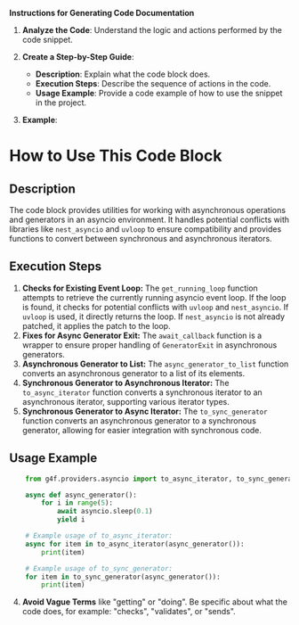 **Instructions for Generating Code Documentation**

1. **Analyze the Code**: Understand the logic and actions performed by the code snippet.

2. **Create a Step-by-Step Guide**:
    - **Description**: Explain what the code block does.
    - **Execution Steps**: Describe the sequence of actions in the code.
    - **Usage Example**: Provide a code example of how to use the snippet in the project.

3. **Example**:

How to Use This Code Block
=========================================================================================

Description
-------------------------
The code block provides utilities for working with asynchronous operations and generators in an asyncio environment. It handles potential conflicts with libraries like `nest_asyncio` and `uvloop` to ensure compatibility and provides functions to convert between synchronous and asynchronous iterators.

Execution Steps
-------------------------
1. **Checks for Existing Event Loop:** The `get_running_loop` function attempts to retrieve the currently running asyncio event loop. If the loop is found, it checks for potential conflicts with `uvloop` and `nest_asyncio`. If `uvloop` is used, it directly returns the loop. If `nest_asyncio` is not already patched, it applies the patch to the loop.
2. **Fixes for Async Generator Exit:** The `await_callback` function is a wrapper to ensure proper handling of `GeneratorExit` in asynchronous generators.
3. **Asynchronous Generator to List:** The `async_generator_to_list` function converts an asynchronous generator to a list of its elements.
4. **Synchronous Generator to Asynchronous Iterator:** The `to_async_iterator` function converts a synchronous iterator to an asynchronous iterator, supporting various iterator types.
5. **Synchronous Generator to Async Iterator:** The `to_sync_generator` function converts an asynchronous generator to a synchronous generator, allowing for easier integration with synchronous code.

Usage Example
-------------------------

```python
    from g4f.providers.asyncio import to_async_iterator, to_sync_generator

    async def async_generator():
        for i in range(5):
            await asyncio.sleep(0.1)
            yield i

    # Example usage of to_async_iterator:
    async for item in to_async_iterator(async_generator()):
        print(item)

    # Example usage of to_sync_generator:
    for item in to_sync_generator(async_generator()):
        print(item)
```

4. **Avoid Vague Terms** like "getting" or "doing". Be specific about what the code does, for example: "checks", "validates", or "sends".